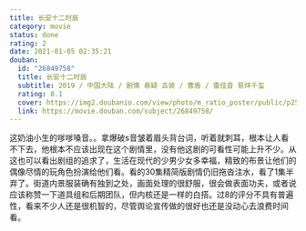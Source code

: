 ```yaml
---
title: 长安十二时辰
category: movie
status: done
rating: 2
date: 2021-01-05 02:35:21
douban:
  id: "26849758"
  title: 长安十二时辰
  subtitle: 2019 / 中国大陆 / 剧情 悬疑 古装 / 曹盾 / 雷佳音 易烊千玺
  rating: 8.1
  cover: https://img2.doubanio.com/view/photo/m_ratio_poster/public/p2562953341.jpg
  link: https://movie.douban.com/subject/26849758/
---
```


这奶油小生的嗲嗲嗓音。。拿爆破s音皱着眉头背台词，听着就刺耳，根本让人看不下去，他根本不应该出现在这个剧情里，没有他这剧的可看性可能上升不少。从这也可以看出剧组的追求了，生活在现代的少男少女多幸福，精致的布景让他们的偶像尽情的玩角色扮演给他们看。看的30集精简版剧情仍旧拖沓注水，看了1集半弃了。街道内景服装确有独到之处，画面处理的很舒服，很会做表面功夫，或者说应该称赞一下道具组和后期团队，但内核还是一样的白搭。过8的评分不具有普遍性，看来不少人还是很机智的，尽管舆论宣传做的很好也还是没动心去浪费时间看。